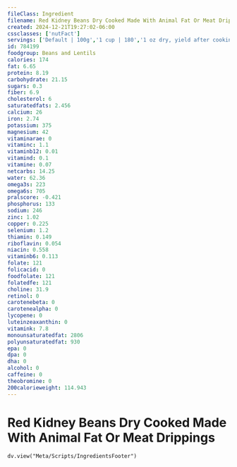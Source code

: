 ```yaml
---
fileClass: Ingredient
filename: Red Kidney Beans Dry Cooked Made With Animal Fat Or Meat Drippings
created: 2024-12-21T19:27:02-06:00
cssclasses: ['nutFact']
servings: ['Default | 100g','1 cup | 180','1 oz dry, yield after cooking | 70']
id: 784199
foodgroup: Beans and Lentils
calories: 174
fat: 6.65
protein: 8.19
carbohydrate: 21.15
sugars: 0.3
fiber: 6.9
cholesterol: 6
saturatedfats: 2.456
calcium: 26
iron: 2.74
potassium: 375
magnesium: 42
vitaminarae: 0
vitaminc: 1.1
vitaminb12: 0.01
vitamind: 0.1
vitamine: 0.07
netcarbs: 14.25
water: 62.36
omega3s: 223
omega6s: 705
pralscore: -0.421
phosphorus: 133
sodium: 246
zinc: 1.02
copper: 0.225
selenium: 1.2
thiamin: 0.149
riboflavin: 0.054
niacin: 0.558
vitaminb6: 0.113
folate: 121
folicacid: 0
foodfolate: 121
folatedfe: 121
choline: 31.9
retinol: 0
carotenebeta: 0
carotenealpha: 0
lycopene: 0
luteinzeaxanthin: 0
vitamink: 7.8
monounsaturatedfat: 2806
polyunsaturatedfat: 930
epa: 0
dpa: 0
dha: 0
alcohol: 0
caffeine: 0
theobromine: 0
200calorieweight: 114.943
---
```


# Red Kidney Beans Dry Cooked Made With Animal Fat Or Meat Drippings

```dataviewjs
dv.view("Meta/Scripts/IngredientsFooter")
```